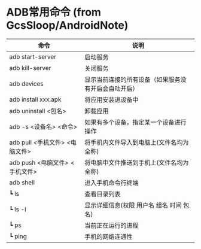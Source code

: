 
# ADB常用命令 (from GcsSloop/AndroidNote)

命令                            | 说明
--------------------------------|-----------------------------------------------------
adb start-server				        | 启动服务
adb kill-server				          | 关闭服务
adb devices				              | 显示当前连接的所有设备（如果服务没有开启会自动开启）
adb install xxx.apk			        | 将应用安装进设备中
adb uninstall <包名>			      | 卸载应用
adb -s <设备名> <命令>		      | 如果有多个设备，指定某一个设备进行操作
adb pull <手机文件> <电脑文件>	| 将手机内文件导入到电脑上(文件名均为全称)
adb push <电脑文件> <手机文件>	| 将电脑中文件推送到手机上(文件名均为全称)
adb shell					              | 进入手机命令行终端
  ┗ ls					                | 查看目录列表
  ┗ ls -l					              | 显示详细信息(权限 用户名 组名 时间 包名)
  ┗ ps					                | 当前正在运行的进程
  ┗ ping					              | 手机的网络连通性
